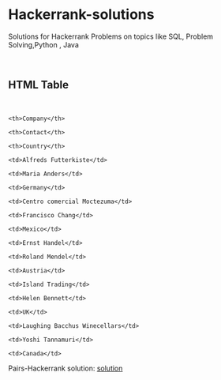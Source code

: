 # Hackerrank-solutions
Solutions for Hackerrank Problems on topics like SQL, Problem Solving,Python , Java 






<style>

table {

  font-family: arial, sans-serif;

  border-collapse: collapse;

  width: 100%;

}

​

td, th {

  border: 1px solid #dddddd;

  text-align: left;

  padding: 8px;

}

​

tr:nth-child(even) {

  background-color: #dddddd;

}

</style>





​

<h2>HTML Table</h2>

​

<table>

  <tr>

    <th>Company</th>

    <th>Contact</th>

    <th>Country</th>

  </tr>

  <tr>

    <td>Alfreds Futterkiste</td>

    <td>Maria Anders</td>

    <td>Germany</td>

  </tr>

  <tr>

    <td>Centro comercial Moctezuma</td>

    <td>Francisco Chang</td>

    <td>Mexico</td>

  </tr>

  <tr>

    <td>Ernst Handel</td>

    <td>Roland Mendel</td>

    <td>Austria</td>

  </tr>

  <tr>

    <td>Island Trading</td>

    <td>Helen Bennett</td>

    <td>UK</td>

  </tr>

  <tr>

    <td>Laughing Bacchus Winecellars</td>

    <td>Yoshi Tannamuri</td>

    <td>Canada</td>

  </tr>





Pairs-Hackerrank solution: <a href="https://github.com/codeityweb/Hackerrank-solutions/blob/main/Pairs%20-%20Hackerrank%20Solutions">solution</a>
